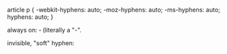 article p {
  -webkit-hyphens: auto;
  -moz-hyphens: auto;
  -ms-hyphens: auto;
  hyphens: auto;
}

always on: *&#x2010;* (literally a "-".

invisible, "soft" hyphen: *&shy;*
